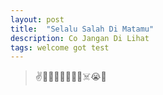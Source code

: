 ```yaml
---
layout: post
title:  "Selalu Salah Di Matamu"
description: Co Jangan Di Lihat
tags: welcome got test
---
```


> ✌️🗿😅😅🔥🔥🔥😭☠️😭🙏
